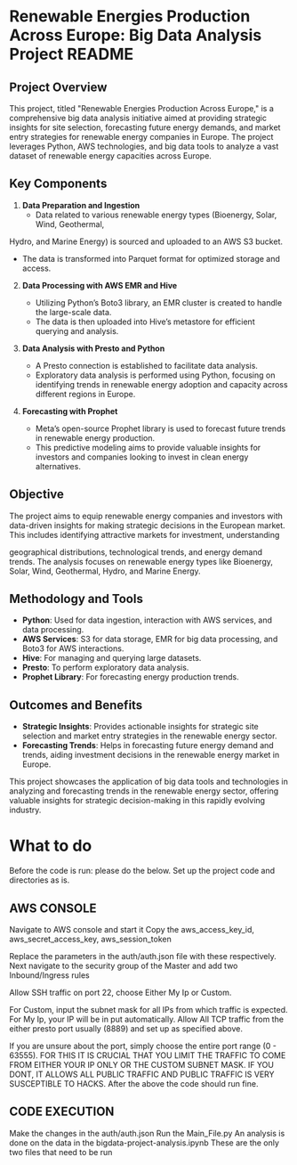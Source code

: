 # Renewable Energies Production Across Europe: Big Data Analysis Project README

## Project Overview
This project, titled "Renewable Energies Production Across Europe," is a comprehensive big data analysis initiative aimed at providing strategic insights for site selection, forecasting future energy demands, and market entry strategies for renewable energy companies in Europe. The project leverages Python, AWS technologies, and big data tools to analyze a vast dataset of renewable energy capacities across Europe.

## Key Components

1. **Data Preparation and Ingestion**
   - Data related to various renewable energy types (Bioenergy, Solar, Wind, Geothermal,

Hydro, and Marine Energy) is sourced and uploaded to an AWS S3 bucket.
   - The data is transformed into Parquet format for optimized storage and access.

2. **Data Processing with AWS EMR and Hive**
   - Utilizing Python’s Boto3 library, an EMR cluster is created to handle the large-scale data.
   - The data is then uploaded into Hive’s metastore for efficient querying and analysis.

3. **Data Analysis with Presto and Python**
   - A Presto connection is established to facilitate data analysis.
   - Exploratory data analysis is performed using Python, focusing on identifying trends in renewable energy adoption and capacity across different regions in Europe.

4. **Forecasting with Prophet**
   - Meta’s open-source Prophet library is used to forecast future trends in renewable energy production.
   - This predictive modeling aims to provide valuable insights for investors and companies looking to invest in clean energy alternatives.

## Objective
The project aims to equip renewable energy companies and investors with data-driven insights for making strategic decisions in the European market. This includes identifying attractive markets for investment, understanding

geographical distributions, technological trends, and energy demand trends. The analysis focuses on renewable energy types like Bioenergy, Solar, Wind, Geothermal, Hydro, and Marine Energy.

## Methodology and Tools
- **Python**: Used for data ingestion, interaction with AWS services, and data processing.
- **AWS Services**: S3 for data storage, EMR for big data processing, and Boto3 for AWS interactions.
- **Hive**: For managing and querying large datasets.
- **Presto**: To perform exploratory data analysis.
- **Prophet Library**: For forecasting energy production trends.

## Outcomes and Benefits
- **Strategic Insights**: Provides actionable insights for strategic site selection and market entry strategies in the renewable energy sector.
- **Forecasting Trends**: Helps in forecasting future energy demand and trends, aiding investment decisions in the renewable energy market in Europe.

This project showcases the application of big data tools and technologies in analyzing and forecasting trends in the renewable energy sector, offering valuable insights for strategic decision-making in this rapidly evolving industry.



# What to do
Before the code is run: please do the below.
Set up the project code and directories as is.
## AWS CONSOLE
Navigate to AWS console and start it
Copy the aws_access_key_id, aws_secret_access_key, aws_session_token

Replace the parameters in the auth/auth.json file with these respectively.
Next navigate to the security group of the Master and add two Inbound/Ingress rules

Allow SSH traffic on port 22, choose Either My Ip or Custom.

For Custom, input the subnet mask for all IPs from which traffic is expected.
For My Ip, your IP will be in put automatically.
Allow All TCP traffic from the either presto port usually (8889) and set up as specified above.

If you are unsure about the port, simply choose the entire port range (0 - 63555).
FOR THIS IT IS CRUCIAL THAT YOU LIMIT THE TRAFFIC TO COME FROM EITHER YOUR IP ONLY OR THE CUSTOM SUBNET MASK.
IF YOU DONT, IT ALLOWS ALL PUBLIC TRAFFIC AND PUBLIC TRAFFIC IS VERY SUSCEPTIBLE TO HACKS.
After the above the code should run fine.

## CODE EXECUTION
Make the changes in the auth/auth.json
Run the Main_File.py
An analysis is done on the data in the bigdata-project-analysis.ipynb
These are the only two files that need to be run
